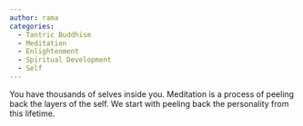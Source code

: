 ```yaml
---
author: rama
categories:
  - Tantric Buddhism
  - Meditation
  - Enlightenment
  - Spiritual Development
  - Self
---
```


You have thousands of selves inside you. Meditation is a process of peeling back the layers of the self. We start with peeling back the personality from this lifetime.
